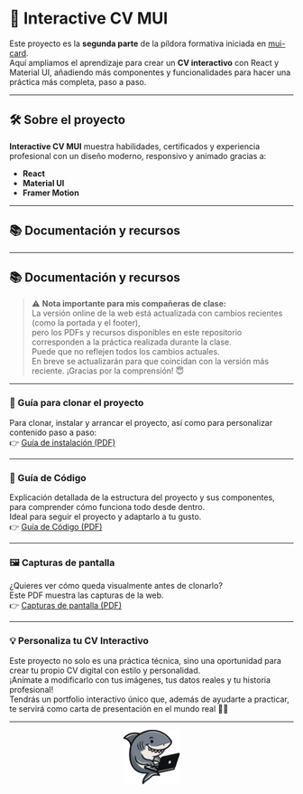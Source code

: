 # 🧠 Interactive CV MUI

Este proyecto es la **segunda parte** de la píldora formativa iniciada en [mui-card](https://github.com/Aday25/mui-card).  
Aquí ampliamos el aprendizaje para crear un **CV interactivo** con React y Material UI, añadiendo más componentes y funcionalidades para hacer una práctica más completa, paso a paso.

---

## 🛠️ Sobre el proyecto

**Interactive CV MUI** muestra habilidades, certificados y experiencia profesional con un diseño moderno, responsivo y animado gracias a:
- **React**
- **Material UI**
- **Framer Motion**

---

## 📚 Documentación y recursos

---

## 📚 Documentación y recursos

> ⚠️ **Nota importante para mis compañeras de clase:**  
> La versión online de la web está actualizada con cambios recientes (como la portada y el footer),  
> pero los PDFs y recursos disponibles en este repositorio corresponden a la práctica realizada durante la clase.  
> Puede que no reflejen todos los cambios actuales.  
> En breve se actualizarán para que coincidan con la versión más reciente. ¡Gracias por la comprensión! 😇

---

### 📄 Guía para clonar el proyecto

Para clonar, instalar y arrancar el proyecto, así como para personalizar contenido paso a paso:  
👉 [Guía de instalación (PDF)](https://github.com/Aday25/interactive-cv-mui/blob/main/public/guia-clonar.pdf)

---

### 📄 Guía de Código

Explicación detallada de la estructura del proyecto y sus componentes, para comprender cómo funciona todo desde dentro.  
Ideal para seguir el proyecto y adaptarlo a tu gusto.  
👉 [Guía de Código (PDF)](https://github.com/Aday25/interactive-cv-mui/blob/main/public/guia-codigo.pdf)

---

### 🖼️ Capturas de pantalla

¿Quieres ver cómo queda visualmente antes de clonarlo?  
Este PDF muestra las capturas de la web.  
👉 [Capturas de pantalla (PDF)](https://github.com/Aday25/interactive-cv-mui/blob/main/public/capturas-web.pdf)

---

### 💡 Personaliza tu CV Interactivo

Este proyecto no solo es una práctica técnica, sino una oportunidad para crear tu propio CV digital con estilo y personalidad.  
¡Anímate a modificarlo con tus imágenes, tus datos reales y tu historia profesional!  
Tendrás un portfolio interactivo único que, además de ayudarte a practicar, te servirá como carta de presentación en el mundo real 💼🚀

---

<p align="center">
  <img src="src/assets/logo.png" alt="Logo del proyecto" width="100" />
</p>
